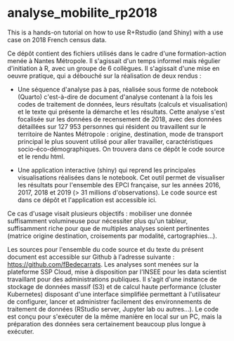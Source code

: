 # analyse_mobilite_rp2018

This is a hands-on tutorial on how to use R+Rstudio (and Shiny) with a use case on 2018 French census data.

Ce dépôt contient des fichiers utilisés dans le cadre d'une formation-action menée à Nantes Métropole. Il s'agissait d'un temps informel mais régulier d'initiation à R, avec un groupe de 6 collègues. Il s'agissait d'une mise en oeuvre pratique, qui a débouché sur la réalisation de deux rendus :

-   Une séquence d'analyse pas à pas, réalisée sous forme de notebook (Quarto) c'est-à-dire de document d'analyse contenant à la fois les codes de traitement de données, leurs résultats (calculs et visualisation) et le texte qui présente la démarche et les résultats. Cette analyse s'est focalisée sur les données de recensement de 2018, avec des données détaillées sur 127 953 personnes qui résident ou travaillent sur le territoire de Nantes Métropole : origine, destination, mode de transport principal le plus souvent utilisé pour aller travailler, caractéristiques socio-éco-démographiques. On trouvera dans ce dépôt le code source et le rendu html.

-   Une application interactive (shiny) qui reprend les principales visualisations réalisées dans le notebook. Cet outil permet de visualiser les résultats pour l'ensemble des EPCI française, sur les années 2016, 2017, 2018 et 2019 (\> 31 millions d'observations). Le code source est dans ce dépôt et l'application est accessible ici.

Ce cas d'usage visait plusieurs objectifs : mobiliser une donnée suffisamment volumineuse pour nécessiter plus qu'un tableur, suffisamment riche pour que de multiples analyses soient pertinentes (matrice origine destination, croisements par modalité, cartographies...).

Les sources pour l'ensemble du code source et du texte du présent document est accessible sur Github à l'adresse suivante : <https://github.com/fBedecarrats>. Les analyses sont menées sur la plateforme SSP Cloud, mise à disposition par l'INSEE pour les data scientist travaillant pour des administrations publiques. Il s'agit d'une instance de stockage de données massif (S3) et de calcul haute performance (cluster Kubernetes) disposant d'une interface simplifiée permettant à l'utilisateur de configurer, lancer et administrer facilement des environnements de traitement de données (RStudio server, Jupyter lab ou autres...). Le code est conçu pour s'exécuter de la même manière en local sur un PC, mais la préparation des données sera certainement beaucoup plus longue à exécuter.

